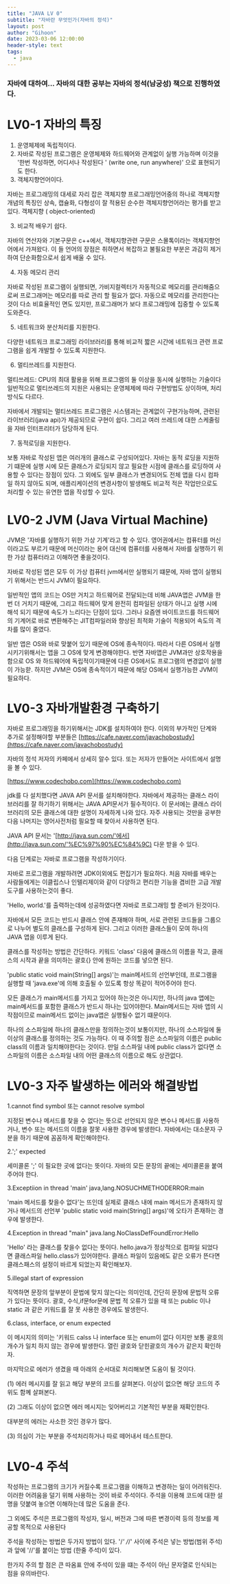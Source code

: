 ```yaml
---
title: "JAVA LV 0"
subtitle: "자바란 무엇인가(자바의 정석)"
layout: post
author: "Gihoon"
date: 2023-03-06 12:00:00
header-style: text
tags:
  - java
---
```


### 자바에 대하여... 자바의 대한 공부는 자바의 정석(남궁성) 책으로 진행하였다.

# LV0-1 자바의 특징

1.  운영체제에 독립적이다.
2.  자바로 작성된 프로그램은 운영체제와 하드웨어와 관계없이 실행 가능하며 이것을 '한번 작성하면, 어디서나 작성된다 ' (write one, run anywhere)' 으로 표현되기도 한다.
3.  객체지향언어이다.

자바는 프로그래밍의 대세로 자리 잡은 객체지향 프로그래밍언어중의 하나로 객체지향개념의 특징인 상속, 캡슐화, 다형성이 잘 적용된 순수한 객체지향언어라는 평가를 받고 있다. 객체지향 ( object-oriented)

3.  비교적 배우기 쉽다.

자바의 연산자와 기본구문은 c++에서, 객체지향관련 구문은 스몰톡이라는 객체지향언어에서 가져왔다. 이 들 언어의 장점은 취하면서 복잡하고 불필요한 부분은 과감히 제거하여 단순화함으로서 쉽게 배울 수 있다.

4.  자동 메모리 관리

자바로 작성된 프로그램이 실행되면, 가비지컬렉터가 자동적으로 메모리를 관리해줌으로써 프로그래머는 메모리를 따로 관리 할 필요가 없다. 자동으로 메모리를 관리한다는 것이 다소 비효율적인 면도 있지만, 프로그래머가 보다 프로그래밍에 집중할 수 있도록 도와준다.

5.  네트워크와 분산처리를 지원한다.

다양한 네트워크 프로그래밍 라이브러리를 통해 비교적 짧은 시간에 네트워크 관련 프로그램을 쉽게 개발할 수 있도록 지원한다.

6.  멀티쓰레드를 지원한다.

멀티쓰레드: CPU의 최대 활용을 위해 프로그램의 둘 이상을 동시에 실행하는 기술이다 일반적으로 멀티쓰레드의 지원은 사용되는 운영체제에 따라 구현방법도 상이하며, 처리방식도 다르다.

자바에서 개발되는 멀티쓰레드 프로그램은 시스템과는 관계없이 구현가능하며, 관련된 라이브러리(java api)가 제공되므로 구현이 쉽다. 그리고 여러 쓰레드에 대한 스케줄링을 자바 인터프리터가 담당하게 된다.

7.  동적로딩을 지원한다.

보통 자바로 작성된 앱은 여러개의 클래스로 구성되어있다. 자바는 동적 로딩을 지원하기 떄문에 실행 시에 모든 클래스가 로딩되지 않고 필요한 시점에 클래스를 로딩하여 사용할 수 있다는 장점이 있다. 그 외에도 일부 클래스가 변경되어도 전체 앱을 다시 컴파일 하지 않아도 되며, 애플리케이션의 변경사항이 발생해도 비교적 적은 작업만으로도 처리할 수 있는 유연한 앱을 작성할 수 있다.

# LV0-2 JVM (Java Virtual Machine)

JVM은 '자바를 실행하기 위한 가상 기계'라고 할 수 있다. 영어권에서는 컴퓨터를 머신이라고도 부르기 때문에 머신이라는 용어 대신에 컴퓨터를 사용해서 자바를 실행하기 위한 가상 컴퓨터라고 이해하면 좋을것이다.

자바로 작성된 앱은 모두 이 가상 컴퓨터 jvm에서만 실행되기 떄문에, 자바 앱이 실행되기 위해서는 반드시 JVM이 필요하다.

일반적인 앱의 코드는 OS만 거치고 하드웨어로 전달되는데 비해 JAVA앱은 JVM을 한번 더 거치기 때문에, 그리고 하드웨어 맞게 완전히 컴파일된 상태가 아니고 실행 시에 해석 되기 때문에 속도가 느리다는 단점이 있다. 그러나 요즘엔 바이트코드를 하드웨어의 기계어로 바로 변환해주는 JIT컴파일러와 향상된 최적화 기술이 적용되어 속도의 격차를 많이 줄였다.

일반 앱은 OS와 바로 맞붙어 있기 때문에 OS에 종속적이다. 따라서 다른 OS에서 실행시키기위해서는 앱을 그 OS에 맞게 변경해야한다. 반면 자바앱은 JVM과만 상호작용을 함으로 OS 와 하드웨어에 독립적이기때문에 다른 OS에서도 프로그램의 변경없이 실행이 가능핟. 하지만 JVM은 OS에 종속적이기 때문에 해당 OS에서 실행가능한 JVM이 필요하다.

# LV0-3 자바개발환경 구축하기

자바로 프로그래밍을 하기위해서는 JDK를 설치하여야 한다. 이외의 부가적인 단계와 추가로 설정해야할 부분들은 [https://cafe.naver.com/javachobostudy](https://cafe.naver.com/javachobostudy)

자바의 정석 저자의 카페에서 상세히 알수 있다. 또는 저자가 만들어논 사이트에서 설명을 볼 수 있다.

[https://www.codechobo.com](https://www.codechobo.com)

jdk를 다 설치했다면 JAVA API 문서를 설치해야한다. 자바에서 제공하는 클래스 라이브러리를 잘 하기하기 위해서는 JAVA API문서가 필수적이다. 이 문서에는 클래스 라이브러리의 모든 클래스에 대한 설명이 자세하게 나와 있다. 자주 사용되는 것만을 공부한 다음 나머지는 영어사전처럼 필요할 때 찾아서 사용하면 된다.

JAVA API 문서는 '[http://java.sun.com/'에서](http://java.sun.com/'%EC%97%90%EC%84%9C) 다운 받을 수 있다.

다음 단계로는 자바로 프로그램을 작성하기이다.

자바로 프로그램을 개발하려면 JDK이외에도 편집기가 필요하다. 처음 자바를 배우는 사람들에게는 이클립스나 인텔리제이와 같이 다양하고 편리한 기능을 겸비한 고급 개발도구를 사용하는것이 좋다.

'Hello, world.'를 출력하는데에 성공하였다면 자바로 프로그래밍 할 준비가 된것이다.

자바에서 모든 코드는 반드시 클래스 안에 존재해야 하며, 서로 관련된 코드들을 그룹으로 나누어 별도의 클래스를 구성하게 된다. 그리고 이러한 클래스들이 모여 하나의 JAVA 앱을 이루게 된다.

클래스를 작성하는 방법은 간단하다. 키워드 'class' 다음에 클래스의 이름을 작고, 클래스의 시작과 끝을 의미하는 괄호{} 안에 원하는 코드를 넣으면 된다.

'public static void main(String\[\] args)'는 main메서드의 선언부인데, 프로그램을 실행할 때 'java.exe'에 의해 호출될 수 있도록 항상 똑같이 적어주어야 한다.

모든 클래스가 main메서드를 가지고 있어야 하는것은 아니지만, 하나의 java 앱에는 main메서드를 포함한 클래스가 반드시 하나는 있어야한다. Main메서드는 자바 앱의 시작점이므로 main메서드 없이는 java앱은 실행될수 없기 떄문이다.

하나의 소스파일에 하나의 클래스만을 정의하는것이 보통이지만, 하나의 소스파일에 둘 이상의 클래스를 정의하는 것도 가능하다. 이 때 주의할 점은 소스파일의 이름은 public class의 이름과 일치해야한다는 것이다. 만일 소스파일 내에 public class가 없다면 소스파일의 이름은 소스파일 내의 어떤 클래스의 이름으로 해도 상관없다.

# LV0-3 자주 발생하는 에러와 해결방법

1.cannot find symbol 또는 cannot resolve symbol

지정된 변수나 메서드를 찾을 수 없다는 뜻으로 선언되지 않은 변수나 메서드를 사용하거나, 변수 또는 메서드의 이름을 잘못 사용한 경우에 발생한다. 자바에서는 대소문자 구분을 하기 때문에 꼼꼼하게 확인해야한다.

2.';' expected

세미콜론 ';' 이 필요한 곳에 없다는 뜻이다. 자바의 모든 문장의 끝에는 세미콜론을 붙여주어야 한다.

3.Exceptiion in thread 'main' java,lang.NOSUCHMETHODERROR:main

'main 메서드를 찾을수 없다'는 뜨인데 실제로 클래스 내에 main 메서드가 존재하지 않거나 메서드의 선언부 'public static void main(String\[\] args)'에 오타가 존재하는 경우에 발생한다.

4.Exception in thread "main" java.lang.NoClassDefFoundError:Hello

'Hello' 라는 클래스를 찾을수 없다는 뜻이다. hello.java가 정상적으로 컴파일 되었다면 클래스파일 hello.class가 있어야한다. 클래스 파일이 있음에도 같은 오류가 뜬다면 클래스패스의 설정이 바르게 되었는지 확인해보자.

5.illegal start of expression

직역하면 문장의 앞부분이 문법에 맞지 않는다는 의미인데, 간단히 문장에 문법적 오류가 있다는 뜻이다. 괄호, 수식,if문for문에 문법 적 오류가 있을 때 또는 public 이나 static 과 같은 키워드를 잘 못 사용한 경우에도 발생한다.

6.class, interface, or enum expected

이 메시지의 의미는 '키워드 calss 나 interface 또는 enum이 없다 이지만 보통 괄호의 개수가 일치 하지 않는 경우에 발생한다. 열린 괄호와 닫힌괄호의 개수가 같은지 확인하자.

마지막으로 에러가 생겼을 때 아래의 순서대로 처리해보면 도움이 될 것이다.

(1) 에러 메시지를 잘 읽고 해당 부분의 코드를 살펴본다. 이상이 없으면 해당 코드의 주위도 함꼐 살펴본다.

(2) 그래도 이상이 없으면 에러 메시지는 잊어버리고 기본적인 부분을 재확인한다.

대부분의 에러는 사소한 것인 경우가 많다.

(3) 의심이 가는 부분을 주석처리하거나 따로 떼어내서 테스트한다.

# LV0-4 주석

작성하는 프로그램의 크기가 커질수록 프로그램을 이해하고 변경하는 일이 어려워진다. 이러한 어려움을 덜기 위해 사용하는 것이 바로 주석이다. 주석을 이용해 코드에 대한 설명을 덧붙여 놓으면 이해하는데 많은 도움을 준다.

그 외에도 주석은 프로그램의 작성자, 일시, 버전과 그에 따른 변경이력 등의 정보를 제공할 목적으로 사용된다

주석을 작성하는 방법은 두가지 방법이 있다. '/_' /_/' 사이에 주석은 넣는 방법(범위 주석)과 앞에 '//'를 붙이는 방법 (한줄 주석)이 있다.

한가지 주의 할 점은 큰 따옴표 안에 주석이 있을 떄는 주석이 아닌 문자열로 인식되는 점을 유의바란다.
